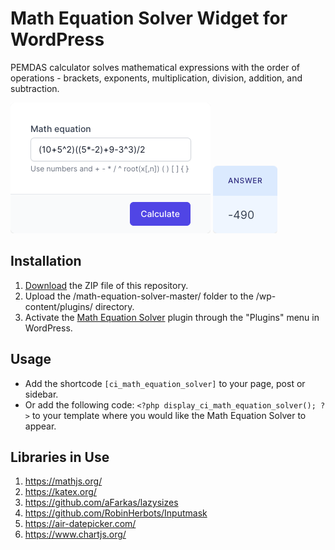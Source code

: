 # Math Equation Solver Widget for WordPress

PEMDAS calculator solves mathematical expressions with the order of operations - brackets, exponents, multiplication, division, addition, and subtraction.

![Math Equation Solver Input Form](/assets/images/screenshot-1.png "Math Equation Solver Input Form")
![Math Equation Solver Calculation Results](/assets/images/screenshot-2.png "Math Equation Solver Calculation Results")

## Installation

1. [Download](https://github.com/pub-calculator-io/math-equation-solver/archive/refs/heads/master.zip) the ZIP file of this repository.
2. Upload the /math-equation-solver-master/ folder to the /wp-content/plugins/ directory.
3. Activate the [Math Equation Solver](https://www.calculator.io/math-equation-solver/ "Math Equation Solver Homepage") plugin through the "Plugins" menu in WordPress.

## Usage
* Add the shortcode `[ci_math_equation_solver]` to your page, post or sidebar.
* Or add the following code: `<?php display_ci_math_equation_solver(); ?>` to your template where you would like the Math Equation Solver to appear.

## Libraries in Use
1. https://mathjs.org/
2. https://katex.org/
3. https://github.com/aFarkas/lazysizes
4. https://github.com/RobinHerbots/Inputmask
5. https://air-datepicker.com/
6. https://www.chartjs.org/
